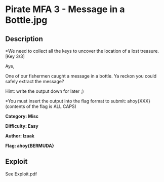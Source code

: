 # Pirate MFA 3 - Message in a Bottle.jpg

## Description
*We need to collect all the keys to uncover the location of a lost treasure. [Key 3/3]

Aye,

One of our fishermen caught a message in a bottle.
Ya reckon you could safely extract the message?

Hint: write the output down for later ;)

*You must insert the output into the flag format to submit: ahoy{XXX} (contents of the flag is ALL CAPS)  

**Category: Misc** 

**Difficulty: Easy**

**Author: Izaak** 

**Flag: ahoy{BERMUDA}**

## Exploit
See Exploit.pdf
